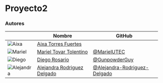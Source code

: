 # Proyecto2

### Autores

|                                                                             | Nombre                                                                   | GitHub                                                     |
| --------------------------------------------------------------------------- | ------------------------------------------------------------------------ | ---------------------------------------------------------- |
| ![Aixa]()                          | [Aixa Torres Fuertes]()         | []()               |
| ![Mariel](https://github.com/MarielUTEC.png?size=50)                        | [Mariel Tovar Tolentino](https://github.com/MarielUTEC)                  | [@MarielUTEC](https://github.com/MarielUTEC)               |
| ![Diego](https://github.com/GunpowderGuy.png?size=10)                       | [Diego Rosario](https://github.com/GunpowderGuy)                         | [@GunpowderGuy](https://github.com/GunpowderGuy)           |
| ![Alejandra](https://github.com/Alejandra-Rodriguez-Delgado.png?size=50)    | [Alejandra Rodriguez Delgado](https://github.com/Alejandra-Rodriguez-Delgado)| [@Alejandra-Rodriguez-Delgado](https://github.com/Alejandra-Rodriguez-Delgado)   |
